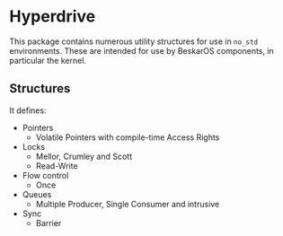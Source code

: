 # Hyperdrive

This package contains numerous utility structures for use in `no_std` environments.
These are intended for use by BeskarOS components, in particular the kernel.

## Structures

It defines:
- Pointers
    - Volatile Pointers with compile-time Access Rights
- Locks
    - Mellor, Crumley and Scott
    - Read-Write
- Flow control
    - Once
- Queues
    - Multiple Producer, Single Consumer and intrusive
- Sync
    - Barrier

